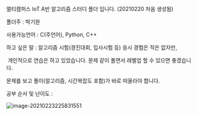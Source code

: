멀티캠퍼스 IoT A반 알고리즘 스터디 폴더 입니다. (20210220 처음 생성됨)



폴더주 : 박기완

사용가능언어 : C(주언어), Python, C++

하고 싶은 말 : 알고리즘 시험(경진대회, 입사시험 등) 응시 경험은 적은 없자만, 

​                         개인적으로 연습은 하고 있었습니다. 문제 같이 풀면서 레벨업 할 수 있으면 좋겠습니다.



문제를 보고 풀이(알고리즘, 시간복잡도 포함)가 바로 떠올라야 합니다.

공부 순서 및 난이도 : 

![image-20210223225831551](md-images/image-20210223225831551.png)